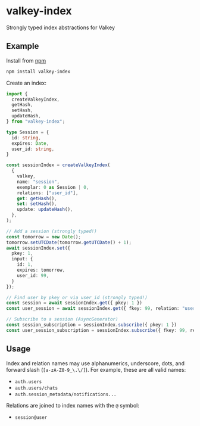 # valkey-index

Strongly typed index abstractions for Valkey


## Example

Install from [npm](https://www.npmjs.com/package/valkey-index)

```bash
npm install valkey-index
```

Create an index:

```ts
import {
  createValkeyIndex,
  getHash,
  setHash,
  updateHash,
} from "valkey-index";

type Session = {
  id: string,
  expires: Date,
  user_id: string,
}

const sessionIndex = createValkeyIndex(
  {
    valkey,
    name: "session",
    exemplar: 0 as Session | 0,
    relations: ["user_id"],
    get: getHash(),
    set: setHash(),
    update: updateHash(),
  },
);

// Add a session (strongly typed!)
const tomorrow = new Date();
tomorrow.setUTCDate(tomorrow.getUTCDate() + 1);
await sessionIndex.set({
  pkey: 1,
  input: {
    id: 1,
    expires: tomorrow,
    user_id: 99,
  }
});

// Find user by pkey or via user_id (strongly typed!)
const session = await sessionIndex.get({ pkey: 1 })
const user_session = await sessionIndex.get({ fkey: 99, relation: "user_id" })

// Subscribe to a session (AsyncGenerator)
const session_subscription = sessionIndex.subscribe({ pkey: 1 })
const user_session_subscription = sessionIndex.subscribe({ fkey: 99, relation: "user_id" })
```


## Usage

Index and relation names may use alphanumerics, underscore, dots, and forward slash (`[a-zA-Z0-9_\.\/]`).
For example, these are all valid names:
* `auth.users`
* `auth.users/chats`
* `auth.session_metadata/notifications...`

Relations are joined to index names with the `@` symbol:
* `session@user`